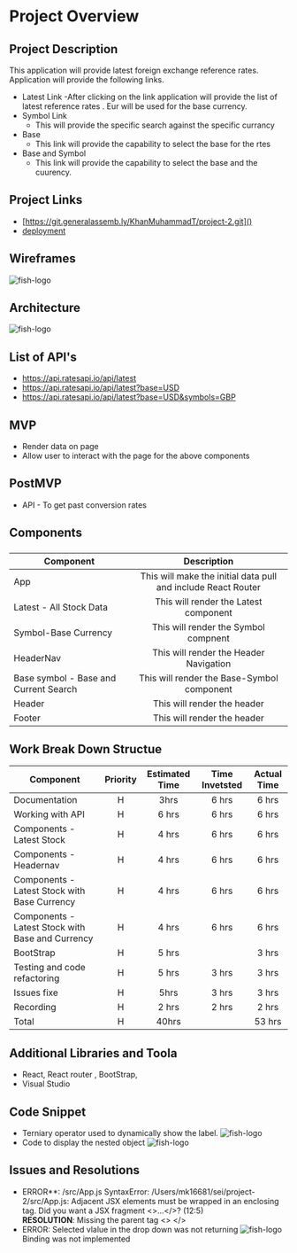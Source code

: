 # Project Overview


## Project Description

This application will provide latest foreign exchange reference rates. Application will provide the following links.
- Latest Link
	-After clicking on the link application will provide the list of latest reference rates . Eur will be used for the base currency.
- Symbol Link 
   - This will provide the specific search against the specific currancy 
- Base 
   - This link will provide the capability to select the base for the rtes
- Base and Symbol
   - This link will provide the capability to select the base and the cuurency. 

## Project Links

- [https://git.generalassemb.ly/KhanMuhammadT/project-2.git]()
- [deployment]()

## Wireframes

![fish-logo](./wireframes.jpg)
## Architecture
![fish-logo](./Arch.jpg)

## List of API's
  - https://api.ratesapi.io/api/latest
  - https://api.ratesapi.io/api/latest?base=USD
  - https://api.ratesapi.io/api/latest?base=USD&symbols=GBP
##  MVP
  - Render data on page 
  - Allow user to interact with the page for the above components

## PostMVP 
  - API - To get past conversion rates

## Components
#####  
| Component | Description | 
| --- | :---: |  
| App | This will make the initial data pull and include React Router| 
| Latest - All Stock Data | This will render the Latest  component |
| Symbol-Base Currency | This will render the Symbol compnent |
| HeaderNav | This will render the Header Navigation|
| Base symbol - Base and Current Search| This will render the Base-Symbol component|
| Header | This will render the header  | 
| Footer | This will render the header | 

##  Work Break Down Structue
| Component | Priority | Estimated Time | Time Invetsted | Actual Time |
| --- | :---: |  :---: | :---: | :---: |
| Documentation  | H | 3hrs| 6 hrs | 6 hrs  |
| Working with API | H | 6 hrs| 6 hrs |  6 hrs |
| Components - Latest Stock | H | 4 hrs| 6 hrs |  6 hrs |
| Components - Headernav | H | 4 hrs| 6 hrs |  6 hrs |
| Components - Latest Stock with Base Currency | H | 4 hrs| 6 hrs |  6 hrs |
| Components - Latest Stock with Base and Currency | H | 4 hrs| 6 hrs |  6 hrs |
| BootStrap| H | 5 hrs| | 3 hrs  | 3 hrs |
| Testing and code refactoring  | H| 5 hrs  | 3 hrs |3 hrs |
| Issues fixe   | H | 5hrs| 3 hrs | 3 hrs | 
| Recording    | H | 2 hrs| 2 hrs | 2 hrs | 
| Total | H | 40hrs| | 53 hrs | 53 hrs  |

## Additional Libraries and Toola
  - React, React router , BootStrap,  
  - Visual Studio
## Code Snippet
   - Terniary operator used to dynamically show the label.
![fish-logo](./code.jpg)
   - Code to display the nested object
 ![fish-logo](./code2.png)
##  Issues and Resolutions
   - ERROR**: /src/App.js
SyntaxError: /Users/mk16681/sei/project-2/src/App.js: Adjacent JSX elements must be wrapped in an enclosing tag. Did you want a JSX fragment <>...</>? (12:5)                              
**RESOLUTION**: Missing the parent tag <> </>
  - ERROR: Selected vlalue in the drop down was not returning 
 ![fish-logo](./Bind.jpg)
  Binding was not implemented